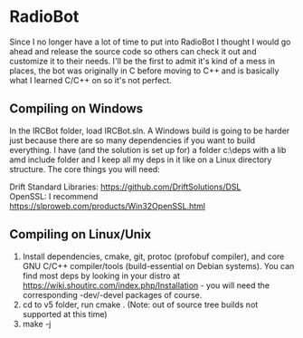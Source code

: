 # RadioBot

Since I no longer have a lot of time to put into RadioBot I thought I would go ahead and release the source code so others can check it out and customize it to their needs.
I'll be the first to admit it's kind of a mess in places, the bot was originally in C before moving to C++ and is basically what I learned C/C++ on so it's not perfect.

## Compiling on Windows

In the IRCBot folder, load IRCBot.sln. A Windows build is going to be harder just because there are so many dependencies if you want to build everything. I have (and the solution is set up for) a folder c:\deps with a lib amd include folder and I keep all my deps in it like on a Linux directory structure. The core things you will need:<br />

Drift Standard Libraries: https://github.com/DriftSolutions/DSL<br />
OpenSSL: I recommend https://slproweb.com/products/Win32OpenSSL.html

## Compiling on Linux/Unix

1. Install dependencies, cmake, git, protoc (profobuf compiler), and core GNU C/C++ compiler/tools (build-essential on Debian systems). You can find most deps by looking in your distro at https://wiki.shoutirc.com/index.php/Installation - you will need the corresponding -dev/-devel packages of course.<br />
2. cd to v5 folder, run cmake . (Note: out of source tree builds not supported at this time)<br />
3. make -j<however many CPU cores you have><br />
